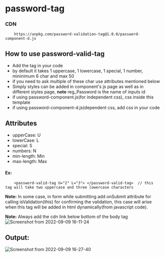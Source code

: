# password-tag

### CDN
        https://unpkg.com/password-validation-tag@1.0.0/password-component-d.js

  ## How to use password-valid-tag

- Add the tag in your code
- by default it takes 1 uppercase, 1 lowercase, 1 special, 1 number, mininimum 6 char and max 50 
- if you need to ask multiple of these char use attributes mentioned below
- Simply styles can be added in component's js page as well as in different styles page, **note** reg_Password is the name of inputs id 
- if using password-component.js(for independent css), css inside this template
- if using password-component-d.js(dependent css, add css in your code 

## Attributes

* upperCase: U
* lowerCase: L
* special: S
* numbers: N
* min-length: Min
* max-length: Max

#### Ex:
        <password-valid-tag U="2" L="3"> </password-valid-tag>  // this tag will take two uppercase and three lowercase characters

**Note:** In some case, in form while submitting add onSubmit attribute for calling isValidation(this) for 
confirming the validation, this case will arise when this tag will be added in html dynamically(from javascript code).

**Note:** Always add the cdn link below bottom of the body tag
![Screenshot from 2022-09-09 16-11-24](https://user-images.githubusercontent.com/65856669/189332584-055e1bb3-b2eb-4201-bef1-e99a332d2f17.png)


## Output:
![Screenshot from 2022-09-09 16-27-40](https://user-images.githubusercontent.com/65856669/189335401-8511eafd-9275-4729-9fef-b61fd4188973.png)

